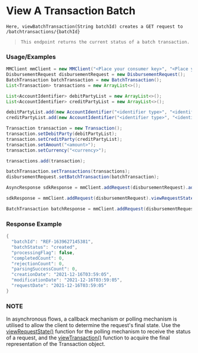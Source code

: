 # View A Transaction Batch

`Here, viewBatchTransaction(String batchId) creates a GET request to /batchtransactions/{batchId}`

> `This endpoint returns the current status of a batch transaction.`

### Usage/Examples

```java
MMClient mmClient = new MMClient("<Place your consumer key>", "<Place your consumer secret>", "<Place your API key>");
DisbursementRequest disbursementRequest = new DisbursementRequest();
BatchTransaction batchTransaction = new BatchTransaction();
List<Transaction> transactions = new ArrayList<>();

List<AccountIdentifier> debitPartyList = new ArrayList<>();
List<AccountIdentifier> creditPartyList = new ArrayList<>();

debitPartyList.add(new AccountIdentifier("<identifier type>", "<identifier>"));
creditPartyList.add(new AccountIdentifier("<identifier type>", "<identifier>"));

Transaction transaction = new Transaction();
transaction.setDebitParty(debitPartyList);
transaction.setCreditParty(creditPartyList);
transaction.setAmount("<amount>");
transaction.setCurrency("<currency>");

transactions.add(transaction);

batchTransaction.setTransactions(transactions);
disbursementRequest.setBatchTransaction(batchTransaction);

AsyncResponse sdkResponse = mmClient.addRequest(disbursementRequest).addCallBack("<Place your callback URL>").createBatchTransaction();

sdkResponse = mmClient.addRequest(disbursementRequest).viewRequestState(sdkResponse.getServerCorrelationId());

BatchTransaction batchResponse = mmClient.addRequest(disbursementRequest).viewBatchTransaction(sdkResponse.getObjectReference());
``` 

### Response Example

```java
{
  "batchId": "REF-1639627145381",
  "batchStatus": "created",
  "processingFlag": false,
  "completedCount": 0,
  "rejectionCount": 0,
  "parsingSuccessCount": 0,
  "creationDate": "2021-12-16T03:59:05",
  "modificationDate": "2021-12-16T03:59:05",
  "requestDate": "2021-12-16T03:59:05"
}
```

### NOTE

In asynchronous flows, a callback mechanism or polling mechanism is utilised to allow the client to determine the request's final state.
Use the <a href="viewRequestState.Readme.md">viewRequestState()</a> function for the polling mechanism to receive the status of a request, and the <a href="viewTransaction.Readme.md">viewTransaction()</a>
function to acquire the final representation of the Transaction object.